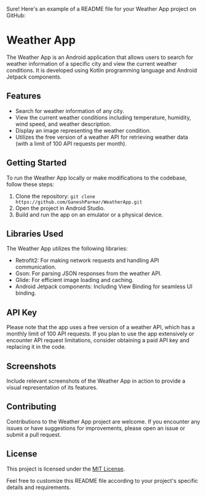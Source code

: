 Sure! Here's an example of a README file for your Weather App project on GitHub:

# Weather App

The Weather App is an Android application that allows users to search for weather information of a specific city and view the current weather conditions. It is developed using Kotlin programming language and Android Jetpack components.

## Features

- Search for weather information of any city.
- View the current weather conditions including temperature, humidity, wind speed, and weather description.
- Display an image representing the weather condition.
- Utilizes the free version of a weather API for retrieving weather data (with a limit of 100 API requests per month).

## Getting Started

To run the Weather App locally or make modifications to the codebase, follow these steps:

1. Clone the repository: `git clone https://github.com/GaneshParmar/WeatherApp.git`
2. Open the project in Android Studio.
3. Build and run the app on an emulator or a physical device.

## Libraries Used

The Weather App utilizes the following libraries:

- Retrofit2: For making network requests and handling API communication.
- Gson: For parsing JSON responses from the weather API.
- Glide: For efficient image loading and caching.
- Android Jetpack components: Including View Binding for seamless UI binding.

## API Key

Please note that the app uses a free version of a weather API, which has a monthly limit of 100 API requests. If you plan to use the app extensively or encounter API request limitations, consider obtaining a paid API key and replacing it in the code.

## Screenshots

Include relevant screenshots of the Weather App in action to provide a visual representation of its features.

## Contributing

Contributions to the Weather App project are welcome. If you encounter any issues or have suggestions for improvements, please open an issue or submit a pull request.

## License

This project is licensed under the [MIT License](LICENSE).

Feel free to customize this README file according to your project's specific details and requirements.
